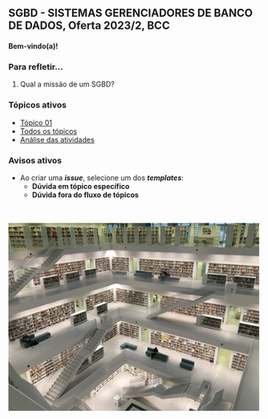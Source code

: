 ## SGBD - SISTEMAS GERENCIADORES DE BANCO DE DADOS, Oferta 2023/2, BCC

#### Bem-vindo(a)!

### Para refletir...

1. Qual a missão de um SGBD?

### Tópicos ativos

- [Tópico 01](./topico/topico-01.md)
- [Todos os tópicos](topico/topico-index.md)
- [Análise das atividades]()

### Avisos ativos

- Ao criar uma _**issue**_, selecione um dos _**templates**_:
  - **Dúvida em tópico específico**
  - **Dúvida fora do fluxo de tópicos**

<br>
<br>
<img src="./media/tobias-fischer-PkbZahEG2Ng-unsplash.jpg" width="500">
